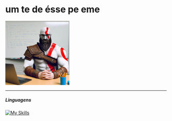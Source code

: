 # um te de ésse pe eme

<img src="../ale-kratos.png" alt="ale-kratos" width="200">

--- 

##### Linguagens
[![My Skills](https://skillicons.dev/icons?i=java,js,html,css,ts,react)](https://skillicons.dev)

